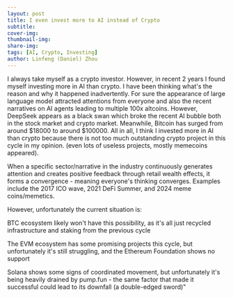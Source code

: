 ```yaml
---
layout: post
title: I even invest more to AI instead of Crypto
subtitle:
cover-img: 
thumbnail-img: 
share-img: 
tags: [AI, Crypto, Investing]
author: Linfeng (Daniel) Zhou
---
```


I always take myself as a crypto investor. However, in recent 2 years I found myself investing more in AI than crypto. I have been thinking what's the reason and why it happened inadvertently. For sure the appearance of large language model attracted attentions from everyone and also the recent narratives on AI agents leading to multiple 100x altcoins. However, DeepSeek appears as a black swan which broke the recent AI bubble both in the stock market and crypto market. Meanwhile, Bitcoin has surged from around $18000 to around $100000. All in all, I think I invested more in AI than crypto because there is not too much outstanding crypto project in this cycle in my opinion. (even lots of useless projects, mostly memecoins appeared). 

When a specific sector/narrative in the industry continuously generates attention and creates positive feedback through retail wealth effects, it forms a convergence - meaning everyone's thinking converges. Examples include the 2017 ICO wave, 2021 DeFi Summer, and 2024 meme coins/memetics.

However, unfortunately the current situation is: 

BTC ecosystem likely won't have this possibility, as it's all just recycled infrastructure and staking from the previous cycle

The EVM ecosystem has some promising projects this cycle, but unfortunately it's still struggling, and the Ethereum Foundation shows no support

Solana shows some signs of coordinated movement, but unfortunately it's being heavily drained by pump.fun - the same factor that made it successful could lead to its downfall (a double-edged sword)"